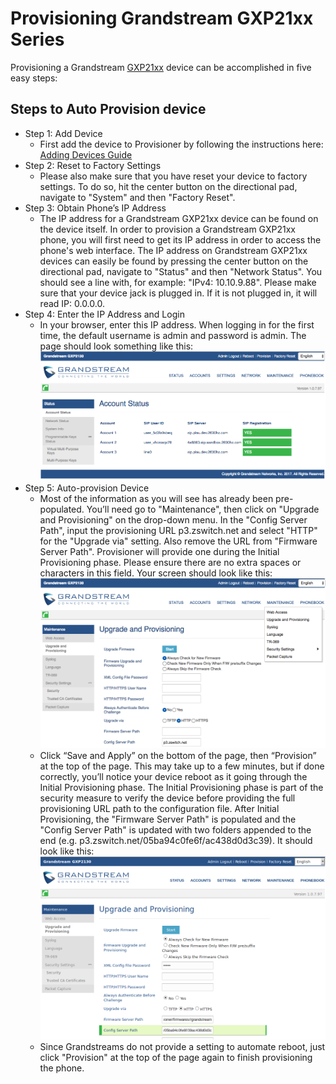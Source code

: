 # Provisioning Grandstream GXP21xx Series

Provisioning a Grandstream [GXP21xx](http://www.grandstream.com/sites/default/files/Resources/gxp21xx_administration_guide.pdf) device can be accomplished in five easy steps:

## Steps to Auto Provision device

- Step 1: Add Device
    - First add the device to Provisioner by following the instructions here: [Adding Devices Guide](./prov_start_guide.org)
- Step 2: Reset to Factory Settings
    - Please also make sure that you have reset your device to factory settings. To do so, hit the center button on the directional pad, navigate to "System" and then "Factory Reset".
- Step 3: Obtain Phone’s IP Address
    - The IP address for a Grandstream GXP21xx device can be found on the device itself. In order to provision a Grandstream GXP21xx phone, you will first need to get its IP address in order to access the phone's web interface. The IP address on Grandstream GXP21xx devices can easily be found by pressing the center button on the directional pad, navigate to "Status" and then "Network Status". You should see a line with, for example: "IPv4: 10.10.9.88". Please make sure that your device jack is plugged in. If it is not plugged in, it will read IP: 0.0.0.0.
- Step 4: Enter the IP Address and Login
    - In your browser, enter this IP address. When logging in for the first time, the default username is admin and password is admin. The page should look something like this:
![Grandstream Start Page](./gxp21xx-instructions-1.png)
- Step 5: Auto-provision Device
    - Most of the information as you will see has already been pre-populated. You’ll need go to "Maintenance", then click on "Upgrade and Provisioning" on the drop-down menu. In the "Config Server Path", input the provisioning URL p3.zswitch.net and select "HTTP" for the "Upgrade via" setting. Also remove the URL from "Firmware Server Path". Provisioner will provide one during the Initial Provisioning phase. Please ensure there are no extra spaces or characters in this field. Your screen should look like this:
![Grandstream Upgrade and Provisioning Page](./gxp21xx-instructions-2.png)
    - Click “Save and Apply” on the bottom of the page, then “Provision” at the top of the page.  This may take up to a few minutes, but if done correctly, you’ll notice your device reboot as it going through the Initial Provisioning phase. The Initial Provisioning phase is part of the security measure to verify the device before providing the full provisioning URL path to the configuration file. After Initial Provisioning, the "Firmware Server Path" is populated and the "Config Server Path" is updated with two folders appended to the end (e.g. p3.zswitch.net/05ba94c0fe6f/ac438d0d3c39). It should look like this:
![Grandstream Upgrade and Provisioning Page after provisioning](./gxp21xx-instructions-3.png)
    - Since Grandstreams do not provide a setting to automate reboot, just click "Provision" at the top of the page again to finish provisioning the phone.
